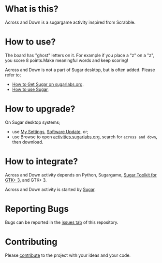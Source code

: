 What is this?
=============

Across and Down is a sugargame activity inspired from Scrabble.

How to use?
===========

The board has "ghost" letters on it. For example if you place a "z" on a "z", you score 8 points.Make meaningful words and keep scoring!

Across and Down is not a part of Sugar desktop, but is often added.  Please refer to;
* [How to Get Sugar on sugarlabs.org](https://sugarlabs.org/),
* [How to use Sugar](https://help.sugarlabs.org/),

How to upgrade?
===============

On Sugar desktop systems;
* use [My Settings](https://help.sugarlabs.org/en/my_settings.html), [Software Update](https://help.sugarlabs.org/en/my_settings.html#software-update), or;
* use Browse to open [activities.sugarlabs.org](https://activities.sugarlabs.org/), search for `across and down`, then download.

How to integrate?
=================

Across and Down activity depends on Python, Sugargame, [Sugar Toolkit for GTK+ 3](https://github.com/sugarlabs/sugar-toolkit-gtk3), and GTK+ 3.

Across and Down activity is started by [Sugar](https://github.com/sugarlabs/sugar).

Reporting Bugs
==============

Bugs can be reported in the
[issues tab](https://github.com/sugarlabs/across-and-down-activity/issues)
of this repository.

Contributing
============

Please [contribute](https://github.com/sugarlabs/sugar-docs/blob/master/src/contributing.md) to the project with your ideas and your code.